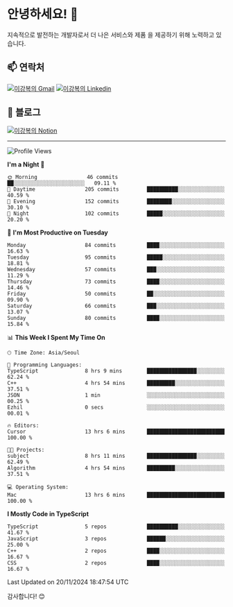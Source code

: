 # 안녕하세요! 👋

지속적으로 발전하는 개발자로서 더 나은 서비스와 제품
을 제공하기 위해 노력하고 있습니다.

## 📫 연락처
[![이강복의 Gmail](https://img.shields.io/badge/Gmail-D14836?style=for-the-badge&logo=gmail&logoColor=white)](mailto:pmmm114@gmail.com)
[![이강복의 Linkedin](https://img.shields.io/badge/LinkedIn-0077B5?style=for-the-badge&logo=linkedin&logoColor=white)](https://www.linkedin.com/in/lkb0297)

## 📝 블로그
[![이강복의 Notion](https://img.shields.io/badge/Notion-000000?style=for-the-badge&logo=notion&logoColor=white)](https://pmmm114.notion.site/)

---
<!--START_SECTION:waka-->
![Profile Views](http://img.shields.io/badge/Profile%20Views-0-blue)

**I'm a Night 🦉** 

```text
🌞 Morning                46 commits          ██░░░░░░░░░░░░░░░░░░░░░░░   09.11 % 
🌆 Daytime                205 commits         ██████████░░░░░░░░░░░░░░░   40.59 % 
🌃 Evening                152 commits         ████████░░░░░░░░░░░░░░░░░   30.10 % 
🌙 Night                  102 commits         █████░░░░░░░░░░░░░░░░░░░░   20.20 % 
```
📅 **I'm Most Productive on Tuesday** 

```text
Monday                   84 commits          ████░░░░░░░░░░░░░░░░░░░░░   16.63 % 
Tuesday                  95 commits          █████░░░░░░░░░░░░░░░░░░░░   18.81 % 
Wednesday                57 commits          ███░░░░░░░░░░░░░░░░░░░░░░   11.29 % 
Thursday                 73 commits          ████░░░░░░░░░░░░░░░░░░░░░   14.46 % 
Friday                   50 commits          ██░░░░░░░░░░░░░░░░░░░░░░░   09.90 % 
Saturday                 66 commits          ███░░░░░░░░░░░░░░░░░░░░░░   13.07 % 
Sunday                   80 commits          ████░░░░░░░░░░░░░░░░░░░░░   15.84 % 
```


📊 **This Week I Spent My Time On** 

```text
🕑︎ Time Zone: Asia/Seoul

💬 Programming Languages: 
TypeScript               8 hrs 9 mins        ████████████████░░░░░░░░░   62.24 % 
C++                      4 hrs 54 mins       █████████░░░░░░░░░░░░░░░░   37.51 % 
JSON                     1 min               ░░░░░░░░░░░░░░░░░░░░░░░░░   00.25 % 
Ezhil                    0 secs              ░░░░░░░░░░░░░░░░░░░░░░░░░   00.01 % 

🔥 Editors: 
Cursor                   13 hrs 6 mins       █████████████████████████   100.00 % 

🐱‍💻 Projects: 
subject                  8 hrs 11 mins       ████████████████░░░░░░░░░   62.49 % 
Algorithm                4 hrs 54 mins       █████████░░░░░░░░░░░░░░░░   37.51 % 

💻 Operating System: 
Mac                      13 hrs 6 mins       █████████████████████████   100.00 % 
```

**I Mostly Code in TypeScript** 

```text
TypeScript               5 repos             ██████████░░░░░░░░░░░░░░░   41.67 % 
JavaScript               3 repos             ██████░░░░░░░░░░░░░░░░░░░   25.00 % 
C++                      2 repos             ████░░░░░░░░░░░░░░░░░░░░░   16.67 % 
CSS                      2 repos             ████░░░░░░░░░░░░░░░░░░░░░   16.67 % 
```




 Last Updated on 20/11/2024 18:47:54 UTC
<!--END_SECTION:waka-->

감사합니다! 😊
